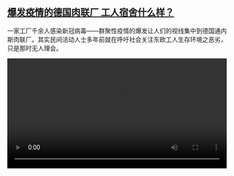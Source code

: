 <!--1593438843000-->
[爆发疫情的德国肉联厂 工人宿舍什么样？](https://www.dw.com/zh/%E7%88%86%E5%8F%91%E7%96%AB%E6%83%85%E7%9A%84%E5%BE%B7%E5%9B%BD%E8%82%89%E8%81%94%E5%8E%82%20%E5%B7%A5%E4%BA%BA%E5%AE%BF%E8%88%8D%E4%BB%80%E4%B9%88%E6%A0%B7%EF%BC%9F/a-53984674)
------

<p>一家工厂千余人感染新冠病毒——群聚性疫情的爆发让人们的视线集中到德国通内斯肉联厂。其实民间活动人士多年前就在呼吁社会关注东欧工人生存环境之恶劣，只是那时无人理会。</small></p><video src="https://tvdownloaddw-a.akamaihd.net/dwtv_video/flv/vdt_zh/2020/bchi200629_002_tonenies_01f_sd_sor.mp4" controls style="width:100%"></video>
